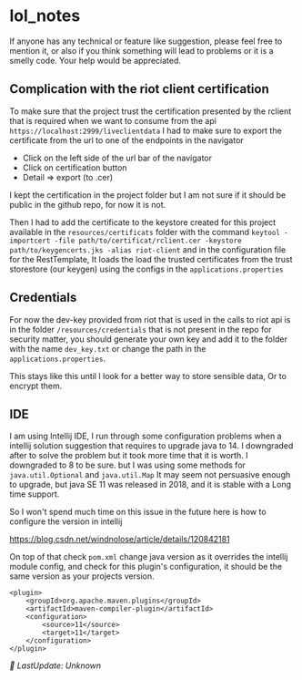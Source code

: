 # lol_notes

If anyone has any technical or feature like suggestion, please feel free to mention it, or also if you think something will lead to problems or it is a smelly code. Your help would be appreciated. 
 
## Complication with the riot client certification
To make sure that the project trust the certification presented by the rclient
that is required when we want to consume from the api `https://localhost:2999/liveclientdata`
I had to make sure to export the certificate from the url to one of the endpoints in the navigator
-  Click on the left side of the url bar of the navigator
-  Click on certification button
-  Detail => export (to .cer)

I kept the certification in the project folder but I am not sure 
if it should be public in the github repo, for now it is not.

Then I had to add the certificate to the keystore created 
for this project available in the `resources/certificats` folder with
the command `keytool -importcert -file path/to/certificat/rclient.cer -keystore path/to/keygencerts.jks -alias riot-client`
and in the configuration file for the RestTemplate, It loads the load the trusted certificates from 
the trust storestore (our keygen) using the configs in the `applications.properties`

## Credentials 
For now the dev-key provided from riot that is used in the calls to riot api
is in the folder `/resources/credentials` that is not present in the repo for
security matter, you should generate your own key and add it to the folder with 
the name `dev_key.txt` or change the path in the `applications.properties`. 

This stays like this until I look for a better way to store sensible data, Or to encrypt them.

## IDE
I am using Intellij IDE, I run through some configuration problems when a intellij solution suggestion
that requires to upgrade java to 14. I downgraded after to solve the problem but it took more time that it
is worth. I downgraded to 8 to be sure. but I was using some methods for `java.util.Optional` and `java.util.Map`
It may seem not persuasive enough to upgrade, but java SE 11 was released in 2018, and it is stable with a Long
time support. 

So I won't spend much time on this issue in the future here is how to configure the version in intellij

https://blog.csdn.net/windnolose/article/details/120842181

On top of that check `pom.xml` change java version as it overrides the intellij module config, 
and check for this plugin's configuration, it should be the same version as your projects version.
```
<plugin>
    <groupId>org.apache.maven.plugins</groupId>
    <artifactId>maven-compiler-plugin</artifactId>
    <configuration>
        <source>11</source>
        <target>11</target>
    </configuration>
</plugin>
```
*🔄 LastUpdate: Unknown*